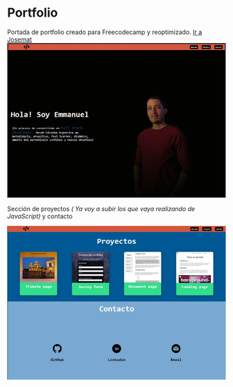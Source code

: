 <h1>Portfolio</h1>

<p>Portada de portfolio creado para Freecodecamp y reoptimizado. 
<a href="https://josemat.github.io/" target="_blank">Ir a Josemat
<img src="./img/Portada.webp" alt="foto de portada de mi sitio web"></a>
<p>Sección de proyectos <em>( Ya voy a subir los que vaya realizando de JavaScript) </em> y contacto</p>
<a href="https://josemat.github.io/" target="_blank">
<img src="./img/proYcon.webp" alt="foto de secciones">

</a>
